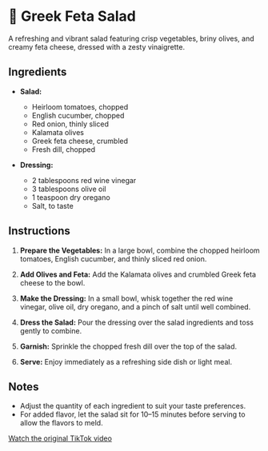 # 🥗 Greek Feta Salad

A refreshing and vibrant salad featuring crisp vegetables, briny olives, and creamy feta cheese, dressed with a zesty vinaigrette.

## Ingredients

- **Salad:**
  - Heirloom tomatoes, chopped
  - English cucumber, chopped
  - Red onion, thinly sliced
  - Kalamata olives
  - Greek feta cheese, crumbled
  - Fresh dill, chopped

- **Dressing:**
  - 2 tablespoons red wine vinegar
  - 3 tablespoons olive oil
  - 1 teaspoon dry oregano
  - Salt, to taste

## Instructions

1. **Prepare the Vegetables:** In a large bowl, combine the chopped heirloom tomatoes, English cucumber, and thinly sliced red onion.

2. **Add Olives and Feta:** Add the Kalamata olives and crumbled Greek feta cheese to the bowl.

3. **Make the Dressing:** In a small bowl, whisk together the red wine vinegar, olive oil, dry oregano, and a pinch of salt until well combined.

4. **Dress the Salad:** Pour the dressing over the salad ingredients and toss gently to combine.

5. **Garnish:** Sprinkle the chopped fresh dill over the top of the salad.

6. **Serve:** Enjoy immediately as a refreshing side dish or light meal.

## Notes

- Adjust the quantity of each ingredient to suit your taste preferences.
- For added flavor, let the salad sit for 10–15 minutes before serving to allow the flavors to meld.

[Watch the original TikTok video](https://www.tiktok.com/@themodernnonna/video/7473542396970536197)

